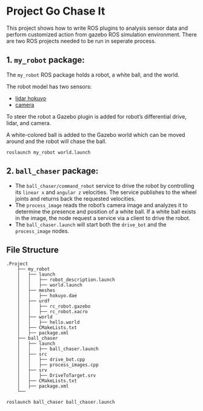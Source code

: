 # Project Go Chase It

This project shows how to write ROS plugins to analysis sensor data and perform customized action from gazebo ROS simulation environment. There are two ROS projects needed to be run in seperate process. 

## 1. `my_robot` package:

The `my_robot` ROS package holds a robot, a white ball, and the world.

The robot model has two sensors:

 - [lidar hokuyo](http://gazebosim.org/tutorials?tut=ros_gzplugins#GPULaser)
 - [camera](http://gazebosim.org/tutorials?tut=ros_gzplugins#Camera)

To steer the robot a Gazebo plugin is added for robot’s differential drive, lidar, and camera. 

A white-colored ball is added to the Gazebo world which can be moved around and the robot will chase the ball. 
```
roslaunch my_robot world.launch
```

## 2. `ball_chaser` package:

* The `ball_chaser/command_robot` service to drive the robot by controlling its `linear x` and `angular z` velocities. 
The service publishes to the wheel joints and returns back the requested velocities.
* The `process_image` reads the robot’s camera image and analyzes it to determine the presence and position of a white ball. 
If a white ball exists in the image, the node request a service via a client to drive the robot.
* The `ball_chaser.launch` will start both the `drive_bot` and the `process_image` nodes.


## File Structure

```
.Project                          
    ├── my_robot                       
    │   ├── launch                     
    │   │   ├── robot_description.launch
    │   │   ├── world.launch
    │   ├── meshes                     
    │   │   ├── hokuyo.dae
    │   ├── urdf                      
    │   │   ├── rc_robot.gazebo
    │   │   ├── rc_robot.xacro
    │   ├── world                     
    │   │   ├── hello.world
    │   ├── CMakeLists.txt            
    │   ├── package.xml               
    ├── ball_chaser                    
    │   ├── launch                      
    │   │   ├── ball_chaser.launch
    │   ├── src                        
    │   │   ├── drive_bot.cpp
    │   │   ├── process_images.cpp
    │   ├── srv                        
    │   │   ├── DriveToTarget.srv
    │   ├── CMakeLists.txt              
    │   ├── package.xml               
    └──
```

```
roslaunch ball_chaser ball_chaser.launch
```
